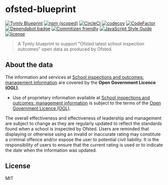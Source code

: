 # ofsted-blueprint
[![Tymly Blueprint](https://img.shields.io/badge/tymly-blueprint-blue.svg)](https://tymly.io/)
[![npm (scoped)](https://img.shields.io/npm/v/@wmfs/ofsted-blueprint.svg)](https://www.npmjs.com/package/@wmfs/ofsted-blueprint)
[![CircleCI](https://circleci.com/gh/wmfs/ofsted-blueprint.svg?style=svg)](https://circleci.com/gh/wmfs/ofsted-blueprint)
[![codecov](https://codecov.io/gh/wmfs/ofsted-blueprint/branch/master/graph/badge.svg)](https://codecov.io/gh/wmfs/ofsted-blueprint)
[![CodeFactor](https://www.codefactor.io/repository/github/wmfs/ofsted-blueprint/badge)](https://www.codefactor.io/repository/github/wmfs/ofsted-blueprint)
[![Dependabot badge](https://img.shields.io/badge/Dependabot-active-brightgreen.svg)](https://dependabot.com/)
[![Commitizen friendly](https://img.shields.io/badge/commitizen-friendly-brightgreen.svg)](http://commitizen.github.io/cz-cli/)
[![JavaScript Style Guide](https://img.shields.io/badge/code_style-standard-brightgreen.svg)](https://standardjs.com)
[![license](https://img.shields.io/github/license/mashape/apistatus.svg)](https://github.com/wmfs/tymly/blob/master/packages/pg-concat/LICENSE)

> A Tymly blueprint to support "Ofsted latest school inspection outcomes" open data as produced by Ofsted.


## About the data

The information and services at [School inspections and outcomes: management information](https://www.gov.uk/government/statistical-data-sets/monthly-management-information-ofsteds-school-inspections-outcomes) are covered by the __Open Government Licence (OGL)__.

* Use of proprietary information available at [School inspections and outcomes: management information](https://www.gov.uk/government/statistical-data-sets/monthly-management-information-ofsteds-school-inspections-outcomes) is subject to the terms of the [Open Government Licence (OGL)](https://www.nationalarchives.gov.uk/doc/open-government-licence/version/).

The overall effectiveness and effectiveness of leadership and management are subject to change as they are regularly updated to reflect the standards found when a school is inspected by Ofsted. Users are reminded that displaying or otherwise using an invalid or inaccurate rating may constitute a criminal offence and/or expose the user to potential civil liability. It is the responsibility of users to ensure that the current rating is used or to indicate the date when the information was updated.

## <a name="license"></a>License

MIT
 
